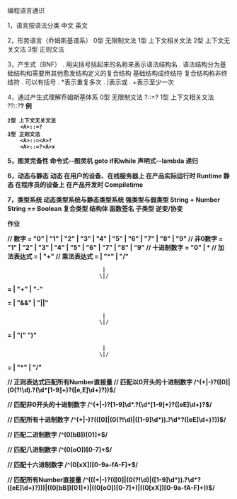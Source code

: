 编程语言通识

  1，语言按语法分类
    中文
    英文
  
  2，形势语言（乔姆斯基谱系）
    0型 无限制文法
    1型 上下文相关文法
    2型 上下文无关文法
    3型 正则文法

  3，产生式（BNF）
    . 用尖括号括起来的名称来表示语法结构名
    . 语法结构分为基础结构和需要用其他愈发结构定义的复合结构
        基础结构成终结符
        复合结构称非终结符
    . 可以有括号
    . *表示重复多次
    . |表示或
    . +表示至少一次

  4，通过产生式理解乔姆斯基体系
    0型 无限制文法
        ?::=?
    1型 上下文相关文法
        ?<A>?::?<B>?
        例

    2型 上下文无关文法
        <A>::=?
    3型 正则文法
        <A>::=<A>?
        <A>::=?<A>x

  5，图灵完备性
    命令式--图灵机
      goto
      if和while
    声明式--lambda
      递归

  6，动态与静态
    动态
      在用户的设备、在线服务器上
      在产品实际运行时
      Runtime
    静态
      在程序员的设备上
      在产品开发时
      Compiletime

  7，类型系统
    动态类型系统与静态类型系统
    强类型与弱类型
      String + Number
      String == Boolean
    复合类型
      结构体
      函数签名
    子类型
      逆变/协变

  
作业

// 数字
<Number> = "0" | "1" | "2" | "3" | "4" | "5" | "6" | "7" | "8" | "9"
// 非0数字
<NoneZeroNumber> = "1" | "2" | "3" | "4" | "5" | "6" | "7" | "8" | "9"
// 十进制数字
<DecimalNumber> = "0" | <NoneZeroNumber><Number>*
// 加法表达式
<AdditiveExpression> = <DecimalNumber> | <AdditiveExpression> "+" <DecimalNumber>
// 乘法表达式
<MultiplicativeExpression> = <DecimalNumber> | <MultiplicativeExpression> "*" <DecimalNumber> |
                             <MultiplicativeExpression> "/" <DecimalNumber>

                                  |
                                 \|/

<AdditiveExpression> = <MultiplicativeExpression> | <AdditiveExpression> "+" <MultiplicativeExpression> |
                       <AdditiveExpression> "-" <MultiplicativeExpression>

<!-- 此处用加法表达式，不用乘法表达式，是不是因为加法表达式由乘法表达式祖成，但是乘法表达式中不包含加法表达式？ -->
<LogicalExpression> = <AdditiveExpression> | <LogicalExpression> "&&" <AdditiveExpression> |
                      <LogicalExpression> "||" <AdditiveExpression>

                                  |
                                 \|/

<PrimaryExpression> = <DecimalNumber> | "(" <LogicalExpression> ")"

                                  |
                                 \|/

<!-- 逻辑表达式右加法表达式组成，加法表达式又由乘法表达式组成，所以就变成了乘法表达式由乘法表达式组成？这里感觉乱了。。。 -->
<MultiplicativeExpression> = <PrimaryExpression> | <MultiplicativeExpression> "*" <PrimaryExpression> |
                             <MultiplicativeExpression> "/" <PrimaryExpression>      



// 正则表达式匹配所有Number直接量
// 匹配以0开头的十进制数字
/^(\+|\-)?([0]|(0(?!\d)\.?(\d*[1-9]+)?([e,E]\d+)?))$/

// 匹配非0开头的十进制数字
/^(\+|\-)?[1-9]\d*\.?(\d*[1-9]+)?([eE]\d+)?$/

// 匹配所有十进制数字
/^(\+|\-)?(([0]|(0(?!\d)|([1-9]\d*))\.?\d*?([eE]\d+)?))$/

// 匹配二进制数字
/^(0[bB])[01]+$/

// 匹配八进制数字
/^(0[oO])[0-7]+$/

// 匹配十六进制数字
/^(0[xX])[0-9a-fA-F]+$/

// 匹配所有Number直接量
/^(((\+|\-)?(([0]|(0(?!\d)|([1-9]\d*))\.?\d*?([eE]\d+)?)))|((0[bB])[01]+)|((0[oO])[0-7]+)|((0[xX])[0-9a-fA-F]+))$/